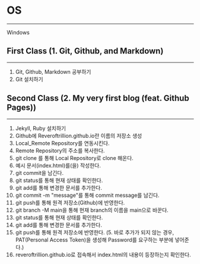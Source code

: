 # OS
---
Windows

## First Class (1. Git, Github, and Markdown)
---
1. Git, Github, Markdown 공부하기
2. Git 설치하기

## Second Class (2. My very first blog (feat. Github Pages))
---
1. Jekyll, Ruby 설치하기
2. Github에 Reveroftrillion.github.io란 이름의 저장소 생성
3. Local_Remote Repository를 연동시킨다.
  1. Remote Repository의 주소를 복사한다.
  2. git clone <repository name> <path> 를 통해 Local Repository로 clone 해온다.
4. 예시 문서(index.html)를(을) 작성한다.
5. git commit을 남긴다.
  1. git status를 통해 현재 상태를 확인한다.
  2. git add를 통해 변경한 문서를 추가한다.
  3. git commit -m "message"를 통해 commit message를 남긴다.
6. git push를 통해 원격 저장소(Github)에 반영한다.
  1. git branch -M main을 통해 현재 branch의 이름을 main으로 바꾼다.
  2. git status를 통해 현재 상태를 확인한다.
  3. git add를 통해 변경한 문서를 추가한다.
  4. git push를 통해 원격 저장소에 반영한다.
  (5. 바로 추가가 되지 않는 경우, PAT(Personal Access Token)을 생성해 Password를 요구하는 부분에 넣어준다.)
7. reveroftrillion.github.io로 접속해서 index.html의 내용이 등장하는지 확인한다.
